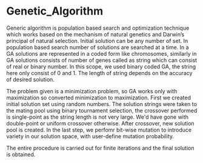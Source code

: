 # Genetic_Algorithm
Generic algorithm is population based search and optimization technique which works 
based on the mechanism of natural genetics and Darwin’s principal of natural selection.
Initial solution can be any number of set. In population based search number of 
solutions are searched at a time. In a GA solutions are represented in a coded form like 
chromosomes, similarly in GA solutions consists of number of genes called as string which 
can consist of real or binary number. In this scope, we used binary coded GA, the string 
here only consist of 0 and 1. The length of string depends on the accuracy of desired solution.

The problem given is a minimization problem, so GA works only with maximization so converted 
minimization to maximization. First we created initial solution set using random numbers.
The solution strings were taken to the mating pool using binary tournament selection, the crossover
performed is single-point as the string length is not very large. We'd have gone with double-point
or uniform crossover otherwise. After crossover, new solution pool is created. In the last step,
we perfomr bit-wise mutation to introduce variety in our solution space, with user-define mutation probability.

The entire procedure is carried out for finite iterations and the final solution is obtained.
